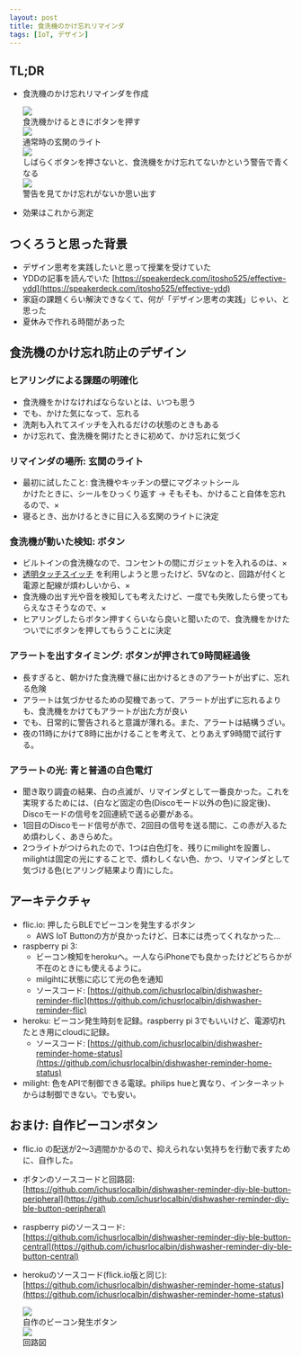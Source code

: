 ```yaml
---
layout: post
title: 食洗機のかけ忘れリマインダ
tags: [IoT, デザイン]
---
```


## TL;DR

* 食洗機のかけ忘れリマインダを作成

  <div class="post-images">
    <div class="post-image">
      <a href="/images/posts/dishwasher-reminder/flic.jpg"><img src="/images/posts/dishwasher-reminder/flic.jpg"/></a>
      <div class="post-image-info">食洗機かけるときにボタンを押す</div>
    </div>
    <div class="post-image">
      <a href="/images/posts/dishwasher-reminder/normal_light.jpg"><img src="/images/posts/dishwasher-reminder/normal_light.jpg"></a>
      <div class="post-image-info">通常時の玄関のライト</div>
    </div>
    <div class="post-image">
      <a href="/images/posts/dishwasher-reminder/warning_light.jpg"><img src="/images/posts/dishwasher-reminder/warning_light.jpg"></a>
      <div class="post-image-info">しばらくボタンを押さないと、食洗機をかけ忘れてないかという警告で青くなる</div>
    </div>
    <div class="post-image">
      <a href="/images/posts/dishwasher-reminder/warning_light_up.jpg"><img src="/images/posts/dishwasher-reminder/warning_light_up.jpg"></a>
      <div class="post-image-info">警告を見てかけ忘れがないか思い出す</div>
    </div>
    <div class="clear"></div>
  </div>

* 効果はこれから測定

## つくろうと思った背景

* デザイン思考を実践したいと思って授業を受けていた
* YDDの記事を読んでいた [https://speakerdeck.com/itosho525/effective-ydd](https://speakerdeck.com/itosho525/effective-ydd)
* 家庭の課題くらい解決できなくて、何が「デザイン思考の実践」じゃい、と思った
* 夏休みで作れる時間があった

## 食洗機のかけ忘れ防止のデザイン

### ヒアリングによる課題の明確化

* 食洗機をかけなければならないとは、いつも思う
* でも、かけた気になって、忘れる
* 洗剤も入れてスイッチを入れるだけの状態のときもある
* かけ忘れて、食洗機を開けたときに初めて、かけ忘れに気づく

### リマインダの場所: 玄関のライト

* 最初に試したこと: 食洗機やキッチンの壁にマグネットシール  
  かけたときに、シールをひっくり返す → そもそも、かけること自体を忘れるので、×
* 寝るとき、出かけるときに目に入る玄関のライトに決定

### 食洗機が動いた検知: ボタン

* ビルトインの食洗機なので、コンセントの間にガジェットを入れるのは、×
* [透明タッチスイッチ](http://bit-trade-one.co.jp/product/module/ad00018/) を利用しようと思ったけど、5Vなのと、回路が付くと電源と配線が煩わしいから、×
* 食洗機の出す光や音を検知しても考えたけど、一度でも失敗したら使ってもらえなさそうなので、×
* ヒアリングしたらボタン押すくらいなら良いと聞いたので、食洗機をかけたついでにボタンを押してもらうことに決定

### アラートを出すタイミング: ボタンが押されて9時間経過後

* 長すぎると、朝かけた食洗機で昼に出かけるときのアラートが出ずに、忘れる危険
* アラートは気づかせるための契機であって、アラートが出ずに忘れるよりも、食洗機をかけてもアラートが出た方が良い
* でも、日常的に警告されると意識が薄れる。また、アラートは結構うざい。
* 夜の11時にかけて8時に出かけることを考えて、とりあえず9時間で試行する。

### アラートの光: 青と普通の白色電灯

* 聞き取り調査の結果、白の点滅が、リマインダとして一番良かった。これを実現するためには、(白など固定の色(Discoモード以外の色)に設定後)、Discoモードの信号を2回連続で送る必要がある。
* 1回目のDiscoモード信号が赤で、2回目の信号を送る間に、この赤が入るため煩わしく、あきらめた。
* 2つライトがつけられたので、1つは白色灯を、残りにmilightを設置し、milightは固定の光にすることで、煩わしくない色、かつ、リマインダとして気づける色(ヒアリング結果より青)にした。

## アーキテクチャ

* flic.io:  押したらBLEでビーコンを発生するボタン
  * AWS IoT Buttonの方が良かったけど、日本には売ってくれなかった...
* raspberry pi 3:
  * ビーコン検知をherokuへ。一人ならiPhoneでも良かったけどどちらかが不在のときにも使えるように。
  * milgihtに状態に応じて光の色を通知
  * ソースコード: [https://github.com/ichusrlocalbin/dishwasher-reminder-flic](https://github.com/ichusrlocalbin/dishwasher-reminder-flic)
* heroku: ビーコン発生時刻を記録。raspberry pi 3でもいいけど、電源切れたとき用にcloudに記録。
  * ソースコード: [https://github.com/ichusrlocalbin/dishwasher-reminder-home-status](https://github.com/ichusrlocalbin/dishwasher-reminder-home-status)
* milight: 色をAPIで制御できる電球。philips hueと異なり、インターネットからは制御できない。でも安い。

## おまけ: 自作ビーコンボタン

* flic.io の配送が2～3週間かかるので、抑えられない気持ちを行動で表すために、自作した。
* ボタンのソースコードと回路図: [https://github.com/ichusrlocalbin/dishwasher-reminder-diy-ble-button-peripheral](https://github.com/ichusrlocalbin/dishwasher-reminder-diy-ble-button-peripheral)
* raspberry piのソースコード: [https://github.com/ichusrlocalbin/dishwasher-reminder-diy-ble-button-central](https://github.com/ichusrlocalbin/dishwasher-reminder-diy-ble-button-central)
* herokuのソースコード(flick.io版と同じ): [https://github.com/ichusrlocalbin/dishwasher-reminder-home-status](https://github.com/ichusrlocalbin/dishwasher-reminder-home-status)

  <div class="post-images">
    <div class="post-image">
      <a href="/images/posts/dishwasher-reminder/diy_beacon_button.jpg"><img src="/images/posts/dishwasher-reminder/diy_beacon_button.jpg" /></a>
      <div class="post-image-info">自作のビーコン発生ボタン</div>
    </div>
    <div class="post-image">
      <a href="/images/posts/dishwasher-reminder/diy_beacon_button_circuit.jpg"><img src="/images/posts/dishwasher-reminder/diy_beacon_button_circuit.jpg" /></a>
      <div class="post-image-info">回路図</div>
    </div>
    <div class="clear"></div>
  </div>
